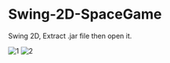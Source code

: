 # Swing-2D-SpaceGame
Swing 2D, 
Extract .jar file then  open it.

![1](https://user-images.githubusercontent.com/13710309/125476364-3bb6e5f2-5f80-4f6a-92a7-bf3169efb8bf.PNG)
![2](https://user-images.githubusercontent.com/13710309/125476371-628a9105-d43f-496b-a61f-a92b8d6b34c6.PNG)
